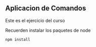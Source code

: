 ## Aplicacion de Comandos

Este es el ejercicio del curso

Recuerden instalar los paquetes de node

```
npm install
```

